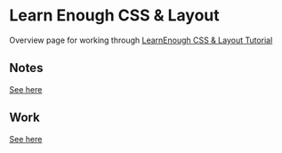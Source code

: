 # Learn Enough CSS & Layout

Overview page for working through [LearnEnough CSS & Layout Tutorial](https://www.learnenough.com/css-and-layout-tutorial/)

## Notes

[See here](./notes.md)

## Work

[See here](https://lomky.github.io/learning/learn-enough/css-layout/sample_webpage/index.html)
